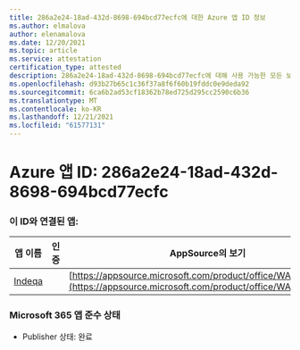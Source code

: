 ```yaml
---
title: 286a2e24-18ad-432d-8698-694bcd77ecfc에 대한 Azure 앱 ID 정보
ms.author: elmalova
author: elenamalova
ms.date: 12/20/2021
ms.topic: article
ms.service: attestation
certification_type: attested
description: 286a2e24-18ad-432d-8698-694bcd77ecfc에 대해 사용 가능한 모든 보안 및 규정 준수 정보입니다.
ms.openlocfilehash: d93b27b65c1c36f37a8f6f60b19fddc0e9deda92
ms.sourcegitcommit: 6ca6b2ad53cf18362b78ed725d295cc2590c6b36
ms.translationtype: MT
ms.contentlocale: ko-KR
ms.lasthandoff: 12/21/2021
ms.locfileid: "61577131"
---
```

# <a name="azure-app-id-286a2e24-18ad-432d-8698-694bcd77ecfc"></a>Azure 앱 ID: 286a2e24-18ad-432d-8698-694bcd77ecfc


### <a name="apps-associated-with-this-id"></a>이 ID와 연결된 앱:
| **앱 이름** | **인증** | **AppSource의 보기** |
|--------------|---------------|-----------------------|
| [Indeqa](https://docs.microsoft.com/microsoft-365-app-certification/forward/WA200003277) |  | [https://appsource.microsoft.com/product/office/WA200003277](https://appsource.microsoft.com/product/office/WA200003277) |

### <a name="microsoft-365-app-compliance-status"></a>Microsoft 365 앱 준수 상태
- Publisher 상태: 완료
